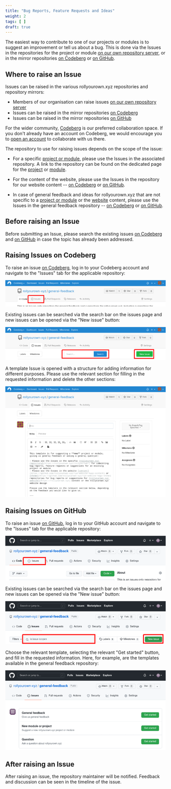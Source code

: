 ```yaml
---
title: "Bug Reports, Feature Requests and Ideas"
weight: 2
tags: [ ]
draft: true
---
```


The easiest way to contribute to one of our projects or modules is to suggest an improvement or tell us about a bug. This is done via the Issues in the repositories for the project or module [on our own repository server](https://git.rollyourown.xyz), or in the mirror repositories [on Codeberg](https://codeberg.org/rollyourown-xyz) or [on GitHub](https://github.com/rollyourown-xyz/).

<!--more-->

## Where to raise an Issue

Issues can be raised in the various rollyourown.xyz repositories and repository mirrors:

- Members of our organisation can raise issues [on our own repository server](https://git.rollyourown.xyz)
- Issues can be raised in the mirror repositories [on Codeberg](https://codeberg.org/rollyourown-xyz)
- Issues can be raised in the mirror repositories [on GitHub](https://github.com/rollyourown-xyz/)

For the wider community, [Codeberg](https://codeberg.org/) is our preferred collaboration space. If you don't already have an account on Codeberg, we would encourage you to [open an account](https://codeberg.org/) to collaborate with us there.

The repository to use for raising issues depends on the scope of the issue:

- For a specific [project or module](https://rollyourown.xyz/rollyourown/), please use the Issues in the associated repository. A link to the repository can be found on the dedicated page for the [project](https://rollyourown.xyz/rollyourown/projects/) or [module](https://rollyourown.xyz/rollyourown/project_modules/).

- For the content of the website, please use the Issues in the repository for our website content -- [on Codeberg](https://codeberg.org/rollyourown-xyz/ryo-website-hugo-content/issues) or [on GitHub](https://github.com/rollyourown-xyz/ryo-website-hugo-content/issues).

- In case of general feedback and ideas for rollyourown.xyz that are not specific to a [project or module](https://rollyourown.xyz/rollyourown/) or the [website](https://rollyourown.xyz) content, please use the Issues in the general feedback repository -- [on Codeberg](https://codeberg.org/rollyourown-xyz/general-feedback/issues) or [on GitHub](https://github.com/rollyourown-xyz/general-feedback/issues).

## Before raising an Issue

Before submitting an Issue, please search the existing issues [on Codeberg](https://codeberg.org/rollyourown-xyz) and [on GitHub](https://github.com/rollyourown-xyz/) in case the topic has already been addressed.

## Raising Issues on Codeberg

To raise an issue [on Codeberg](https://codeberg.org/rollyourown-xyz), log in to your Codeberg account and navigate to the "Issues" tab for the applicable repository:

![Codeberg Issues Tab](Codeberg_Issues_Tab_800.png)

Existing issues can be searched via the search bar on the issues page and new issues can be opened via the "New issue" button:

![Codeberg Issues Search and New Issue Button](Codeberg_Issues_Search_and_New_Issue_Button_800.png)

A template Issue is opened with a structure for adding information for different purposes. Please use the relevant section for filling in the requested information and delete the other sections:

![Codeberg Issue Template](Codeberg_Issue_Template_800.png)

## Raising Issues on GitHub

To raise an issue [on GitHub](https://github.com/rollyourown-xyz/), log in to your GitHub account and navigate to the "Issues" tab for the applicable repository:

![Github Issues Tab](GitHub_Issues_Tab_800.png)

Existing issues can be searched via the search bar on the issues page and new issues can be opened via the "New issue" button:

![Github Issues Search and New Issue Button](GitHub_Issues_Search_and_New_Issue_Button_800.png)

Choose the relevant template, selecting the relevant "Get started" button, and fill in the requested information. Here, for example, are the templates available in the general feedback repository:

![Github Issue Templates](GitHub_Issue_Templates_800.png)

## After raising an Issue

After raising an issue, the repository maintainer will be notified. Feedback and discussion can be seen in the timeline of the issue.
